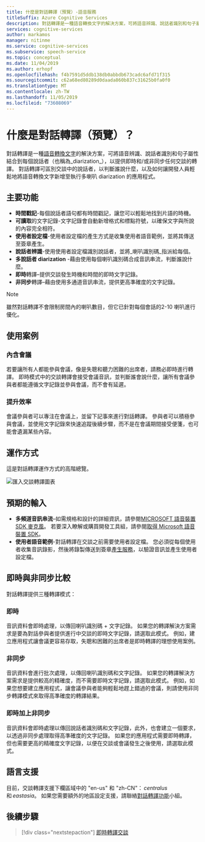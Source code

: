 ```yaml
---
title: 什麼是對話轉譯（預覽）-語音服務
titleSuffix: Azure Cognitive Services
description: 對話轉譯是一種語音轉換文字的解決方案，可將語音辨識、說話者識別和句子屬性結合到每個說話者（也稱為 diarization），以提供即時和/或非同步轉譯任何轉換. 對話轉譯讓所有人都能參與交談，像是失聰和聽力困難的出席者。
services: cognitive-services
author: markamos
manager: nitinme
ms.service: cognitive-services
ms.subservice: speech-service
ms.topic: conceptual
ms.date: 11/04/2019
ms.author: erhopf
ms.openlocfilehash: f4b7591d5ddb138db0abbdb673cadc6afd71f315
ms.sourcegitcommit: c62a68ed80289d0daada860b837c31625b0fa0f0
ms.translationtype: MT
ms.contentlocale: zh-TW
ms.lasthandoff: 11/05/2019
ms.locfileid: "73608069"
---
```

# <a name="what-is-conversation-transcription-preview"></a>什麼是對話轉譯（預覽）？

對話轉譯是一種[語音轉換文字](speech-to-text.md)的解決方案，可將語音辨識、說話者識別和句子屬性結合到每個說話者（也稱為_diarization_），以提供即時和/或非同步任何交談的轉譯。 對話轉譯可區別交談中的說話者，以判斷誰說什麼，以及如何讓開發人員輕鬆地將語音轉換文字新增至執行多喇叭 diarization 的應用程式。

## <a name="key-features"></a>主要功能

- **時間戳記**-每個說話者語句都有時間戳記，讓您可以輕鬆地找到片語的時機。
- **可讀取**的文字記錄-文字記錄會自動新增格式和標點符號，以確保文字與所說的內容完全相符。
- **使用者設定檔**-使用者設定檔的產生方式是收集使用者語音範例，並將其傳送至簽章產生。
- **說話者辨識**-使用使用者設定檔識別說話者，並將_喇叭識別碼_指派給每個。
- **多說話者 diarization** -藉由使用每個喇叭識別碼合成音訊串流，判斷誰說什麼。
- **即時**轉譯–提供交談發生時機和時間的即時文字記錄。
- **非同步**轉譯–藉由使用多通道音訊串流，提供更高準確度的文字記錄。

> [!NOTE]
> 雖然對話轉譯不會限制房間內的喇叭數目，但它已針對每個會話的2-10 喇叭進行優化。

## <a name="use-cases"></a>使用案例

### <a name="inclusive-meetings"></a>內含會議

若要讓所有人都能參與會議，像是失聰和聽力困難的出席者，請務必即時進行轉譯。 即時模式中的交談轉譯會接受會議音訊，並判斷誰會說什麼，讓所有會議參與者都能遵循文字記錄並參與會議，而不會有延遲。

### <a name="improved-efficiency"></a>提升效率

會議參與者可以專注在會議上，並留下記事來進行對話轉譯。 參與者可以積極參與會議，並使用文字記錄來快速追蹤後續步驟，而不是在會議期間接受便箋，也可能會遺漏某些內容。

## <a name="how-it-works"></a>運作方式

這是對話轉譯運作方式的高階總覽。

![匯入交談轉譯圖表](media/scenarios/conversation-transcription-service.png)

## <a name="expected-inputs"></a>預期的輸入

- **多頻道音訊串流**–如需規格和設計的詳細資訊，請參閱[MICROSOFT 語音裝置 SDK 麥克風](https://aka.ms/cts/microphone)。 若要深入瞭解或購買開發工具組，請參閱[取得 Microsoft 語音裝置 SDK](https://aka.ms/cts/getsdk)。
- **使用者語音範例**-對話轉譯在交談之前需要使用者設定檔。 您必須從每個使用者收集音訊錄影，然後將錄製傳送到簽章[產生服務](https://aka.ms/cts/signaturegenservice)，以驗證音訊並產生使用者設定檔。

## <a name="real-time-vs-asynchronous"></a>即時與非同步比較

對話轉譯提供三種轉譯模式：

### <a name="real-time"></a>即時

音訊資料會即時處理，以傳回喇叭識別碼 + 文字記錄。 如果您的轉譯解決方案需求是要為對話參與者提供進行中交談的即時文字記錄，請選取此模式。 例如，建立應用程式讓會議更容易存取，失聰和困難的出席者是即時轉譯的理想使用案例。

### <a name="asynchronous"></a>非同步

音訊資料會進行批次處理，以傳回喇叭識別碼和文字記錄。 如果您的轉譯解決方案需求是提供較高的精確度，而不需要即時文字記錄，請選取此模式。 例如，如果您想要建立應用程式，讓會議參與者能夠輕鬆地趕上錯過的會議，則請使用非同步轉譯模式來取得高準確度的轉譯結果。

### <a name="real-time-plus-asynchronous"></a>即時加上非同步

音訊資料會即時處理以傳回說話者識別碼和文字記錄，此外，也會建立一個要求，以透過非同步處理取得高準確度的文字記錄。 如果您的應用程式需要即時轉譯，但也需要更高的精確度文字記錄，以便在交談或會議發生之後使用，請選取此模式。

## <a name="language-support"></a>語言支援

目前，交談轉譯支援下欄區域中的 "en-us" 和 "zh-CN"： *centralus*和 *eastasia*。 如果您需要額外的地區設定支援，請聯絡[對話轉譯功能](mailto:CTSFeatureCrew@microsoft.com)小組。

## <a name="next-steps"></a>後續步驟

> [!div class="nextstepaction"]
> [即時轉譯交談](how-to-use-conversation-transcription-service.md)
